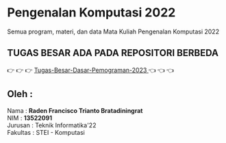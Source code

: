 # Pengenalan Komputasi 2022
Semua program, materi, dan data Mata Kuliah Pengenalan Komputasi 2022

## TUGAS BESAR ADA PADA REPOSITORI BERBEDA
:point_right: :point_right: :point_right: <a href="https://github.com/NoHaitch/Tugas-Besar-Penganalan-Komputasi-2022"> Tugas-Besar-Dasar-Pemograman-2023  </a> :point_left: :point_left: :point_left:

## Oleh : 
Nama : **Raden Francisco Trianto Bratadiningrat**  
NIM : **13522091**   
Jurusan : Teknik Informatika'22  
Fakultas : STEI - Komputasi  
